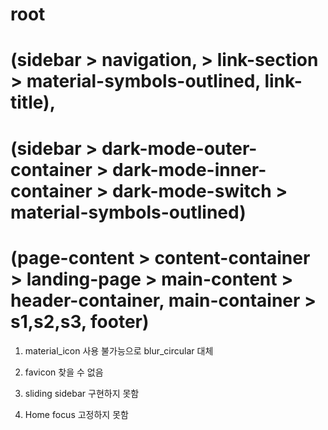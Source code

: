 # root

# (sidebar > navigation, > link-section > material-symbols-outlined, link-title),

# (sidebar > dark-mode-outer-container > dark-mode-inner-container > dark-mode-switch > material-symbols-outlined)

# (page-content > content-container > landing-page > main-content > header-container, main-container > s1,s2,s3, footer)

1. material_icon 사용 불가능으로 blur_circular 대체

2. favicon 찾을 수 없음

3. sliding sidebar 구현하지 못함

4. Home focus 고정하지 못함
